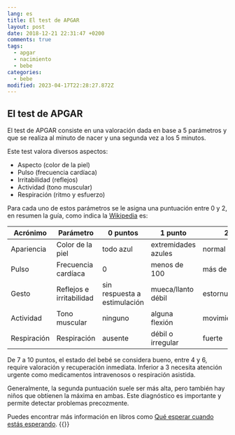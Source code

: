 ```yaml
---
lang: es
title: El test de APGAR
layout: post
date: 2018-12-21 22:31:47 +0200
comments: true
tags:
  - apgar
  - nacimiento
  - bebe
categories:
  - bebe
modified: 2023-04-17T22:28:27.872Z
---
```


## El test de APGAR

El test de APGAR consiste en una valoración dada en base a 5 parámetros y que se realiza al minuto de nacer y una segunda vez a los 5 minutos.

Este test valora diversos aspectos:

- Aspecto (color de la piel)
- Pulso (frecuencia cardíaca)
- Irritabilidad (reflejos)
- Actividad (tono muscular)
- Respiración (ritmo y esfuerzo)

Para cada uno de estos parámetros se le asigna una puntuación entre 0 y 2, en resumen la guía, como indica la [Wikipedia](https://es.wikipedia.org/wiki/Test_de_Apgar) es:

| Acrónimo    | Parámetro                | 0 puntos                     | 1 punto             | 2 puntos              |
| ----------- | ------------------------ | ---------------------------- | ------------------- | --------------------- |
| Apariencia  | Color de la piel         | todo azul                    | extremidades azules | normal                |
| Pulso       | Frecuencia cardíaca      | 0                            | menos de 100        | más de 100            |
| Gesto       | Reflejos e irritabilidad | sin respuesta a estimulación | mueca/llanto débil  | estornudo/tos/pataleo |
| Actividad   | Tono muscular            | ninguno                      | alguna flexión      | movimiento activo     |
| Respiración | Respiración              | ausente                      | débil o irregular   | fuerte                |

De 7 a 10 puntos, el estado del bebé se considera bueno, entre 4 y 6, require valoración y recuperación inmediata. Inferior a 3 necesita atención urgente como medicamentos intravenosos o respiración asistida.

Generalmente, la segunda puntuación suele ser más alta, pero también hay niños que obtienen la máxima en ambas. Este diagnóstico es importante y permite detectar problemas precozmente.

Puedes encontrar más información en libros como [Qué esperar cuando estás
esperando](https://www.amazon.es/dp/8408122975?tag=redken-21&smid=A1PT7S6F0FISH).
{{<disfruta>}}
